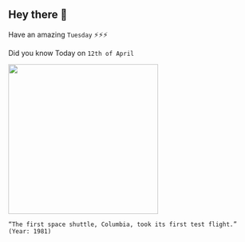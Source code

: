 ## Hey there 👋
Have an amazing `Tuesday` ⚡⚡⚡

Did you know Today on `12th of April`
 
 [<img src="https://upload.wikimedia.org/wikipedia/commons/thumb/4/41/Space_Shuttle_Columbia_launching.jpg/520px-Space_Shuttle_Columbia_launching.jpg" width="300" />](https://en.wikipedia.org/wiki/STS-1#:~:text=1981) 
 ```
“The first space shuttle, Columbia, took its first test flight.” (Year: 1981)
```
